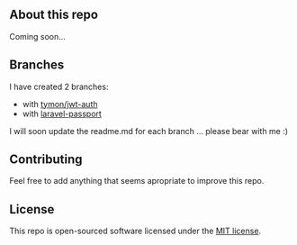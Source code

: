## About this repo

Coming soon...

## Branches

I have created 2 branches:
- with <a href="https://github.com/cristake/laravel-api-starter/tree/jwt-auth">tymon/jwt-auth</a>
- with <a href="https://github.com/cristake/laravel-api-starter/tree/laravel-passport">laravel-passport</a>

I will soon update the readme.md for each branch ... please bear with me :)

## Contributing

Feel free to add anything that seems apropriate to improve this repo.

## License

This repo is open-sourced software licensed under the [MIT license](http://opensource.org/licenses/MIT).

